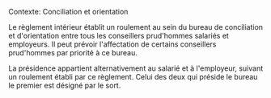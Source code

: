 Contexte: Conciliation et orientation

Le règlement intérieur établit un roulement au sein du bureau de conciliation et d'orientation entre tous les conseillers prud'hommes salariés et employeurs. Il peut prévoir l'affectation de certains conseillers prud'hommes par priorité à ce bureau.

La présidence appartient alternativement au salarié et à l'employeur, suivant un roulement établi par ce règlement. Celui des deux qui préside le bureau le premier est désigné par le sort.